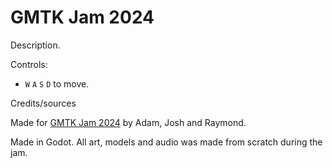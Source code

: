 # GMTK Jam 2024

Description.

Controls:

- `W` `A` `S` `D` to move.

Credits/sources

Made for [GMTK Jam 2024](https://itch.io/jam/gmtk-2024) by Adam, Josh and Raymond.

Made in Godot. All art, models and audio was made from scratch during the jam.
